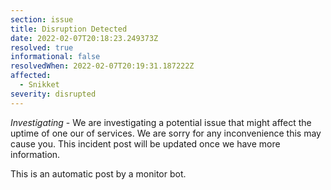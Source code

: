```yaml
---
section: issue
title: Disruption Detected
date: 2022-02-07T20:18:23.249373Z
resolved: true
informational: false
resolvedWhen: 2022-02-07T20:19:31.187222Z
affected:
  - Snikket
severity: disrupted
---
```

*Investigating* - We are investigating a potential issue that might affect the uptime of one our of services. We are sorry for any inconvenience this may cause you. This incident post will be updated once we have more information.

This is an automatic post by a monitor bot.
        